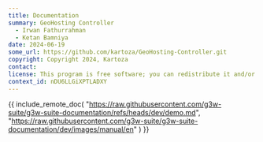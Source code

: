 ```yaml
---
title: Documentation
summary: GeoHosting Controller
  - Irwan Fathurrahman
  - Ketan Bamniya
date: 2024-06-19
some_url: https://github.com/kartoza/GeoHosting-Controller.git
copyright: Copyright 2024, Kartoza
contact:
license: This program is free software; you can redistribute it and/or modify it under the terms of the GNU Affero General Public License as published by the Free Software Foundation; either version 3 of the License, or (at your option) any later version.
context_id: nDU6LLGiXPTLADXY
---
```


{{ include_remote_doc(
  "https://raw.githubusercontent.com/g3w-suite/g3w-suite-documentation/refs/heads/dev/demo.md",
  "https://raw.githubusercontent.com/g3w-suite/g3w-suite-documentation/dev/images/manual/en"
) }}
